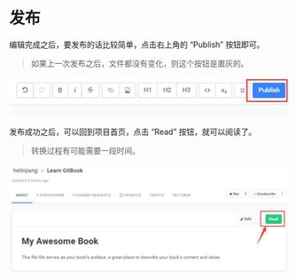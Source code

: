 # 发布

编辑完成之后，要发布的话比较简单，点击右上角的 “Publish” 按钮即可。

> 如果上一次发布之后，文件都没有变化，则这个按钮是置灰的。

![](/assets/publish_btn.jpg)


发布成功之后，可以回到项目首页，点击 “Read” 按钮，就可以阅读了。

> 转换过程有可能需要一段时间。

![](/assets/publish_read.jpg)